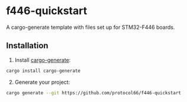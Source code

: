 # f446-quickstart

A cargo-generate template with files set up for STM32-F446 boards.

## Installation

1. Install [cargo-generate](https://github.com/ashleygwilliams/cargo-generate):
```bash
cargo install cargo-generate
```
2. Generate your project:
```bash
cargo generate --git https://github.com/protocol66/f446-quickstart
```
